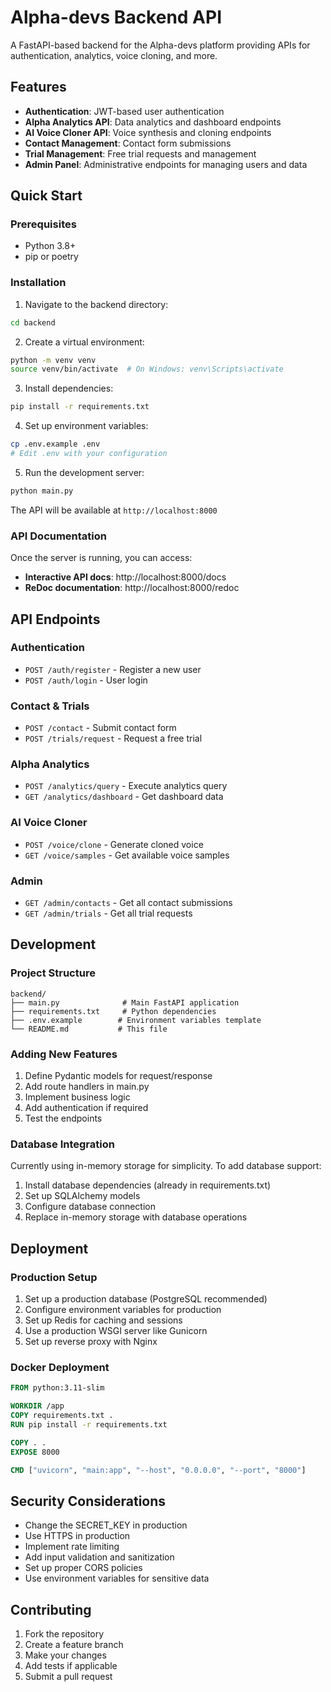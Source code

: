 # Alpha-devs Backend API

A FastAPI-based backend for the Alpha-devs platform providing APIs for authentication, analytics, voice cloning, and more.

## Features

- **Authentication**: JWT-based user authentication
- **Alpha Analytics API**: Data analytics and dashboard endpoints
- **AI Voice Cloner API**: Voice synthesis and cloning endpoints
- **Contact Management**: Contact form submissions
- **Trial Management**: Free trial requests and management
- **Admin Panel**: Administrative endpoints for managing users and data

## Quick Start

### Prerequisites

- Python 3.8+
- pip or poetry

### Installation

1. Navigate to the backend directory:
```bash
cd backend
```

2. Create a virtual environment:
```bash
python -m venv venv
source venv/bin/activate  # On Windows: venv\Scripts\activate
```

3. Install dependencies:
```bash
pip install -r requirements.txt
```

4. Set up environment variables:
```bash
cp .env.example .env
# Edit .env with your configuration
```

5. Run the development server:
```bash
python main.py
```

The API will be available at `http://localhost:8000`

### API Documentation

Once the server is running, you can access:
- **Interactive API docs**: http://localhost:8000/docs
- **ReDoc documentation**: http://localhost:8000/redoc

## API Endpoints

### Authentication
- `POST /auth/register` - Register a new user
- `POST /auth/login` - User login

### Contact & Trials
- `POST /contact` - Submit contact form
- `POST /trials/request` - Request a free trial

### Alpha Analytics
- `POST /analytics/query` - Execute analytics query
- `GET /analytics/dashboard` - Get dashboard data

### AI Voice Cloner
- `POST /voice/clone` - Generate cloned voice
- `GET /voice/samples` - Get available voice samples

### Admin
- `GET /admin/contacts` - Get all contact submissions
- `GET /admin/trials` - Get all trial requests

## Development

### Project Structure
```
backend/
├── main.py              # Main FastAPI application
├── requirements.txt     # Python dependencies
├── .env.example        # Environment variables template
└── README.md           # This file
```

### Adding New Features

1. Define Pydantic models for request/response
2. Add route handlers in main.py
3. Implement business logic
4. Add authentication if required
5. Test the endpoints

### Database Integration

Currently using in-memory storage for simplicity. To add database support:

1. Install database dependencies (already in requirements.txt)
2. Set up SQLAlchemy models
3. Configure database connection
4. Replace in-memory storage with database operations

## Deployment

### Production Setup

1. Set up a production database (PostgreSQL recommended)
2. Configure environment variables for production
3. Set up Redis for caching and sessions
4. Use a production WSGI server like Gunicorn
5. Set up reverse proxy with Nginx

### Docker Deployment

```dockerfile
FROM python:3.11-slim

WORKDIR /app
COPY requirements.txt .
RUN pip install -r requirements.txt

COPY . .
EXPOSE 8000

CMD ["uvicorn", "main:app", "--host", "0.0.0.0", "--port", "8000"]
```

## Security Considerations

- Change the SECRET_KEY in production
- Use HTTPS in production
- Implement rate limiting
- Add input validation and sanitization
- Set up proper CORS policies
- Use environment variables for sensitive data

## Contributing

1. Fork the repository
2. Create a feature branch
3. Make your changes
4. Add tests if applicable
5. Submit a pull request
